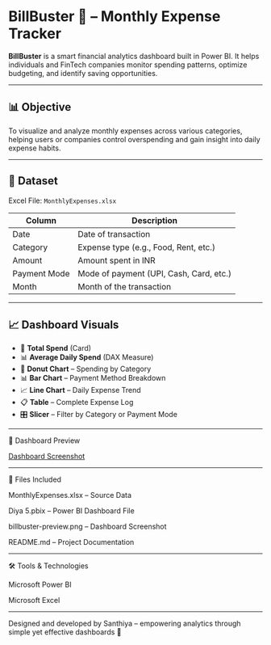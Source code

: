 # BillBuster 💸 – Monthly Expense Tracker

**BillBuster** is a smart financial analytics dashboard built in Power BI. It helps individuals and FinTech companies monitor spending patterns, optimize budgeting, and identify saving opportunities.

---

## 📊 Objective

To visualize and analyze monthly expenses across various categories, helping users or companies control overspending and gain insight into daily expense habits.

---

## 🧾 Dataset

Excel File: `MonthlyExpenses.xlsx`

| Column       | Description                               |
|--------------|-------------------------------------------|
| Date         | Date of transaction                       |
| Category     | Expense type (e.g., Food, Rent, etc.)     |
| Amount       | Amount spent in INR                       |
| Payment Mode | Mode of payment (UPI, Cash, Card, etc.)   |
| Month        | Month of the transaction                  |

---

## 📈 Dashboard Visuals

- 🧾 **Total Spend** (Card)
- 📊 **Average Daily Spend** (DAX Measure)
- 🍩 **Donut Chart** – Spending by Category
- 📊 **Bar Chart** – Payment Method Breakdown
- 📈 **Line Chart** – Daily Expense Trend
- 📋 **Table** – Complete Expense Log
- 🎛️ **Slicer** – Filter by Category or Payment Mode

---

📸 Dashboard Preview

[Dashboard Screenshot](billbuster-preview.png)

---

📁 Files Included

MonthlyExpenses.xlsx – Source Data

Diya 5.pbix – Power BI Dashboard File

billbuster-preview.png – Dashboard Screenshot

README.md – Project Documentation

---

🛠 Tools & Technologies

Microsoft Power BI

Microsoft Excel

---

Designed and developed by Santhiya – empowering analytics through simple yet effective dashboards 🚀
